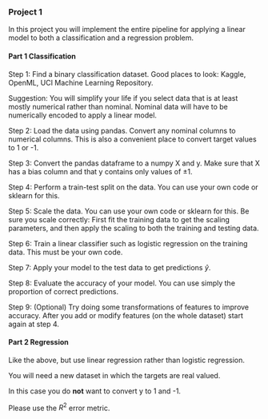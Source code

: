 ### Project 1

In this project you will implement the entire pipeline for applying a linear model to both a classification and a regression problem.

#### Part 1 Classification

Step 1:  Find a binary classification dataset.  Good places to look:  Kaggle, OpenML, UCI Machine Learning Repository.

Suggestion:  You will simplify your life if you select data that is at least mostly numerical rather than nominal.  Nominal data will have to be numerically encoded to apply a linear model. 

Step 2:  Load the data using pandas.  Convert any nominal columns to numerical columns. This is also a convenient place to convert target values to 1 or -1. 

Step 3:  Convert the pandas dataframe to a numpy X and y.  Make sure that X has a bias column and that y contains only values of $\pm 1$.

Step 4:  Perform a train-test split on the data.  You can use your own code or sklearn for this.

Step 5:  Scale the data.  You can use your own code or sklearn for this.  Be sure you scale correctly:  First fit the training data to get the scaling parameters, and then apply the scaling to both the training and testing data.

Step 6:  Train a linear classifier such as logistic regression on the training data. This must be your own code.

Step 7:  Apply your model to the test data to get predictions $\hat{y}$.

Step 8:  Evaluate the accuracy of your model.  You can use simply the proportion of correct predictions.

Step 9: (Optional) Try doing some transformations of features to improve accuracy.  After you add or modify features (on the whole dataset) start again at step 4.

#### Part 2 Regression

Like the above, but use linear regression rather than logistic regression.

You will need a new dataset in which the targets are real valued.

In this case you do **not** want to convert y to 1 and -1.

Please use the $R^2$ error metric.


